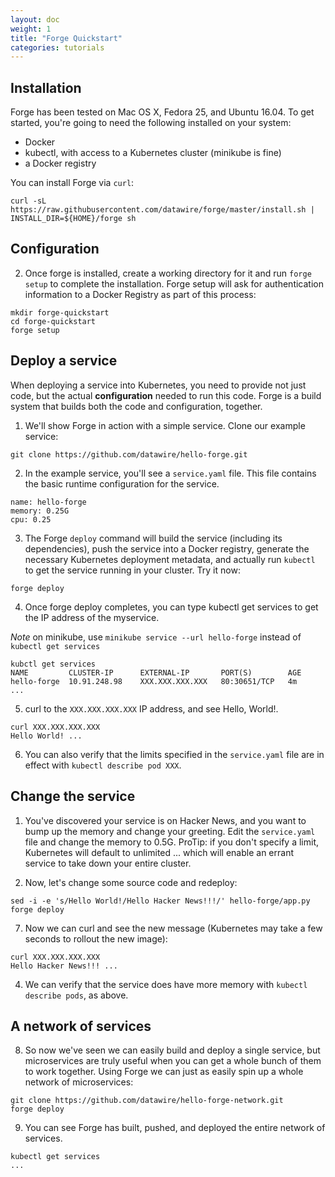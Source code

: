 ```yaml
---
layout: doc
weight: 1
title: "Forge Quickstart"
categories: tutorials
---
```


## Installation

Forge has been tested on Mac OS X, Fedora 25, and Ubuntu 16.04. To get started, you're going to need the following installed on your system:

* Docker
* kubectl, with access to a Kubernetes cluster (minikube is fine)
* a Docker registry

You can install Forge via `curl`:

```
curl -sL https://raw.githubusercontent.com/datawire/forge/master/install.sh | INSTALL_DIR=${HOME}/forge sh
```

## Configuration

2. Once forge is installed, create a working directory for it and run `forge setup` to complete the installation. Forge setup will ask for authentication information to a Docker Registry as part of this process:

```
mkdir forge-quickstart
cd forge-quickstart
forge setup
```

## Deploy a service

When deploying a service into Kubernetes, you need to provide not just code, but the actual <strong>configuration</strong> needed to run this code. Forge is a build system that builds both the code and configuration, together.

1. We'll show Forge in action with a simple service. Clone our example service:

```
git clone https://github.com/datawire/hello-forge.git
```

2. In the example service, you'll see a `service.yaml` file. This file contains the basic runtime configuration for the service.

```
name: hello-forge
memory: 0.25G
cpu: 0.25
```

3. The Forge `deploy` command will build the service (including its dependencies), push the service into a Docker registry, generate the necessary Kubernetes deployment metadata, and actually run `kubectl` to get the service running in your cluster. Try it now:

```
forge deploy
```

4. Once forge deploy completes, you can type kubectl get services to
   get the IP address of the myservice.

*Note* on minikube, use `minikube service --url hello-forge` instead
       of `kubectl get services`

```
kubctl get services
NAME         CLUSTER-IP      EXTERNAL-IP       PORT(S)        AGE
hello-forge  10.91.248.98    XXX.XXX.XXX.XXX   80:30651/TCP   4m
...
```

5. curl to the `XXX.XXX.XXX.XXX` IP address, and see Hello, World!.


```
curl XXX.XXX.XXX.XXX
Hello World! ...
```

6. You can also verify that the limits specified in the `service.yaml` file are in effect with `kubectl describe pod XXX`.

## Change the service

1. You've discovered your service is on Hacker News, and you want to bump up the memory and change your greeting. Edit the `service.yaml` file and change the memory to 0.5G. ProTip: if you don't specify a limit, Kubernetes will default to unlimited ... which will enable an errant service to take down your entire cluster.

2. Now, let's change some source code and redeploy:

```
sed -i -e 's/Hello World!/Hello Hacker News!!!/' hello-forge/app.py
forge deploy
```

7. Now we can curl and see the new message (Kubernetes may take a few
   seconds to rollout the new image):

```
curl XXX.XXX.XXX.XXX
Hello Hacker News!!! ...
```

4. We can verify that the service does have more memory with `kubectl describe pods`, as above.

## A network of services

8. So now we've seen we can easily build and deploy a single service,
   but microservices are truly useful when you can get a whole bunch of
   them to work together. Using Forge we can just as easily spin up a
   whole network of microservices:

```
git clone https://github.com/datawire/hello-forge-network.git
forge deploy
```

9. You can see Forge has built, pushed, and deployed the entire network of services.

```
kubectl get services
...
```
